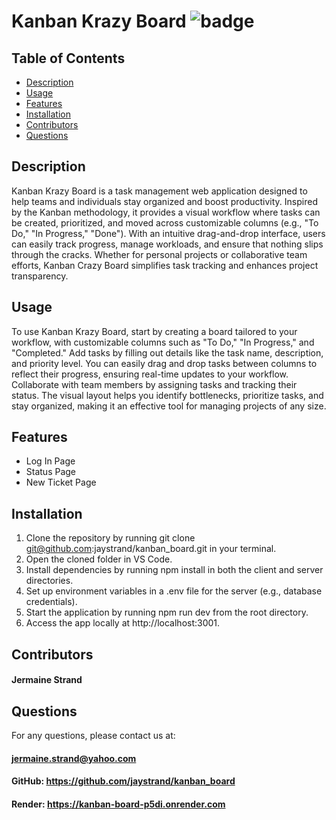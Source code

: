 # Kanban Krazy Board ![badge](https://img.shields.io/badge/license-MIT-blue)

## Table of Contents
- [Description](#description)
- [Usage](#usage)
- [Features](#features)
- [Installation](#installation)
- [Contributors](#contributors)
- [Questions](#questions)

## Description

Kanban Krazy Board is a task management web application designed to help teams and individuals stay organized and boost productivity. Inspired by the Kanban methodology, it provides a visual workflow where tasks can be created, prioritized, and moved across customizable columns (e.g., "To Do," "In Progress," "Done"). With an intuitive drag-and-drop interface, users can easily track progress, manage workloads, and ensure that nothing slips through the cracks. Whether for personal projects or collaborative team efforts, Kanban Crazy Board simplifies task tracking and enhances project transparency.

## Usage
To use Kanban Krazy Board, start by creating a board tailored to your workflow, with customizable columns such as "To Do," "In Progress," and "Completed." Add tasks by filling out details like the task name, description, and priority level. You can easily drag and drop tasks between columns to reflect their progress, ensuring real-time updates to your workflow. Collaborate with team members by assigning tasks and tracking their status. The visual layout helps you identify bottlenecks, prioritize tasks, and stay organized, making it an effective tool for managing projects of any size.

## Features
* Log In Page
* Status Page
* New Ticket Page

## Installation
1. Clone the repository by running git clone git@github.com:jaystrand/kanban_board.git in your terminal.
2. Open the cloned folder in VS Code.
3. Install dependencies by running npm install in both the client and server directories.
4. Set up environment variables in a .env file for the server (e.g., database credentials).
5. Start the application by running npm run dev from the root directory.
6. Access the app locally at http://localhost:3001.

## Contributors
#### Jermaine Strand

## Questions
For any questions, please contact us at: 

#### jermaine.strand@yahoo.com


#### GitHub: https://github.com/jaystrand/kanban_board
#### Render: https://kanban-board-p5di.onrender.com
